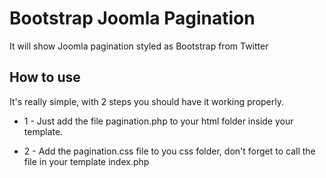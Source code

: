 Bootstrap Joomla Pagination
===========================

It will show Joomla pagination styled as Bootstrap from Twitter

## How to use

It's really simple, with 2 steps you should have it working properly.

* 1 - Just add the file pagination.php to your html folder inside your template.

* 2 - Add the pagination.css file to you css folder, don't forget to call the file in your template index.php